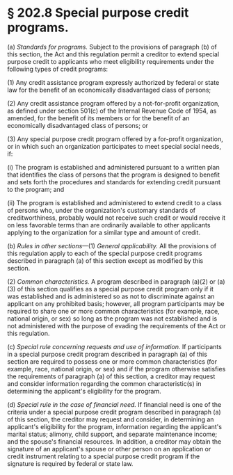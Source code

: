 # § 202.8   Special purpose credit programs.

(a) *Standards for programs.* Subject to the provisions of paragraph (b) of this section, the Act and this regulation permit a creditor to extend special purpose credit to applicants who meet eligibility requirements under the following types of credit programs:


(1) Any credit assistance program expressly authorized by federal or state law for the benefit of an economically disadvantaged class of persons;


(2) Any credit assistance program offered by a not-for-profit organization, as defined under section 501(c) of the Internal Revenue Code of 1954, as amended, for the benefit of its members or for the benefit of an economically disadvantaged class of persons; or


(3) Any special purpose credit program offered by a for-profit organization, or in which such an organization participates to meet special social needs, if:


(i) The program is established and administered pursuant to a written plan that identifies the class of persons that the program is designed to benefit and sets forth the procedures and standards for extending credit pursuant to the program; and


(ii) The program is established and administered to extend credit to a class of persons who, under the organization's customary standards of creditworthiness, probably would not receive such credit or would receive it on less favorable terms than are ordinarily available to other applicants applying to the organization for a similar type and amount of credit.


(b) *Rules in other sections*—(1) *General applicability.* All the provisions of this regulation apply to each of the special purpose credit programs described in paragraph (a) of this section except as modified by this section.


(2) *Common characteristics.* A program described in paragraph (a)(2) or (a)(3) of this section qualifies as a special purpose credit program only if it was established and is administered so as not to discriminate against an applicant on any prohibited basis; however, all program participants may be required to share one or more common characteristics (for example, race, national origin, or sex) so long as the program was not established and is not administered with the purpose of evading the requirements of the Act or this regulation.


(c) *Special rule concerning requests and use of information.* If participants in a special purpose credit program described in paragraph (a) of this section are required to possess one or more common characteristics (for example, race, national origin, or sex) and if the program otherwise satisfies the requirements of paragraph (a) of this section, a creditor may request and consider information regarding the common characteristic(s) in determining the applicant's eligibility for the program.


(d) *Special rule in the case of financial need.* If financial need is one of the criteria under a special purpose credit program described in paragraph (a) of this section, the creditor may request and consider, in determining an applicant's eligibility for the program, information regarding the applicant's marital status; alimony, child support, and separate maintenance income; and the spouse's financial resources. In addition, a creditor may obtain the signature of an applicant's spouse or other person on an application or credit instrument relating to a special purpose credit program if the signature is required by federal or state law.




